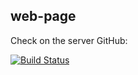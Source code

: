 ## web-page
 
Check on the server GitHub: 

[![Build Status](https://travis-ci.org/joemccann/dillinger.svg?branch=master)](https://binatik.github.io/shop-clothing) 
